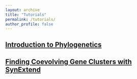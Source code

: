 ```yaml
---
layout: archive
title: "Tutorials"
permalink: /tutorials/
author_profile: false
---
```



## [Introduction to Phylogenetics](https://www.ahl27.com/tutorials/IntroPhylogenetics)

## [Finding Coevolving Gene Clusters with SynExtend](https://www.ahl27.com/CompGenomicsBioc2022/)